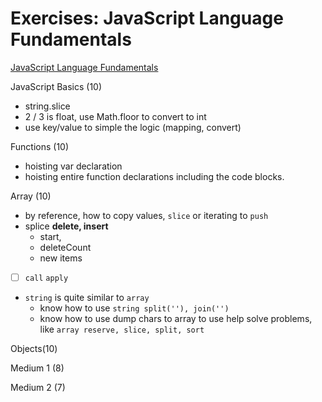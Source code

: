 Exercises: JavaScript Language Fundamentals
=============================================

[JavaScript Language Fundamentals](https://launchschool.com/exercises#javascript_language_fundamentals)

JavaScript Basics (10)
- string.slice
- 2 / 3 is float, use Math.floor to convert to int
- use key/value to simple the logic (mapping, convert)


Functions (10)
- hoisting var declaration 
- hoisting entire function declarations including the code blocks.

Array (10)
- by reference, how to copy values, `slice` or iterating to `push`
- splice **delete, insert**
  - start, 
  - deleteCount
  - new items

- [ ] `call` `apply`

- `string` is quite similar to `array`
  - know how to use `string split(''), join('')`
  - know how to use dump chars to array to use help solve problems, like `array reserve, slice, split, sort`



Objects(10)

Medium 1 (8)

Medium 2 (7)